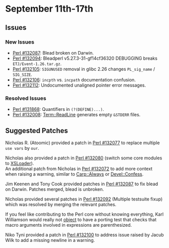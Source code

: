 # September 11th-17th

## Issues

### New Issues

* [Perl #132087](http://rt.perl.org/Ticket/Display.html?id=132087):
  Blead broken on Darwin.
* [Perl #132094](http://rt.perl.org/Ticket/Display.html?id=132094):
  Bleadperl v5.27.3-31-gf14cf36320 DEBUGGING breaks
  `ETJ/Event-1.26.tar.gz`.
* [Perl #132105](http://rt.perl.org/Ticket/Display.html?id=132105):
  `SIGUNUSED` removal in glibc 2.26 changes
  `PL_sig_name` / `SIG_SIZE`.
* [Perl #132106](http://rt.perl.org/Ticket/Display.html?id=132106):
  `incpth` vs. `incpath` documentation confusion.
* [Perl #132112](http://rt.perl.org/Ticket/Display.html?id=132112):
  Undocumented unaligned pointer error messages.

### Resolved Issues

* [Perl #131868](http://rt.perl.org/Ticket/Display.html?id=131868):
  Quantifiers in `(?(DEFINE)...)`.
* [Perl #132008](http://rt.perl.org/Ticket/Display.html?id=132008):
  [Term::ReadLine](http://metacpan.org/pod/Term::ReadLine) generates
  empty `&STDERR` files.

## Suggested Patches
 
Nicholas R. (Atoomic) provided a patch in
[Perl #132077](http://rt.perl.org/Ticket/Display.html?id=132077)
to replace multiple `use vars` by `our`.

Nicholas also provided a patch in
[Perl #132080](http://rt.perl.org/Ticket/Display.html?id=132080)
(switch some core modules to
[XSLoader](http://metacpan.org/pod/XSLoader)).  
An additional patch from Nicholas in
[Perl #132072](http://rt.perl.org/Ticket/Display.html?id=132072)
to add more context when raising a warning, similar to
[Carp::Always](http://metacpan.org/pod/Carp::Always) or
[Devel::Confess](http://metacpan.org/pod/Devel::Confess).

Jim Keenen and Tony Cook provided patches in
[Perl #132087](http://rt.perl.org/Ticket/Display.html?id=132087) to fix
blead on Darwin. Patches merged, blead is unbroken.

Nicholas provided several patches in
[Perl #132092](http://rt.perl.org/Ticket/Display.html?id=132092)
(Multiple testsuite fixup) which was resolved by merging the relevant
patches.

If you feel like contributing to the Perl core without knowing
everything, Karl Williamson would really not
[object](http://nntp.perl.org/group/perl.perl5.porters/246288) to have
a porting test that checks that macro arguments involved in expressions
are parenthesized.

Niko Tyni provided a patch in
[Perl #132100](http://rt.perl.org/Ticket/Display.html?id=132100) to
address issue raised by Jacub Wilk to add a missing newline in a
warning.
